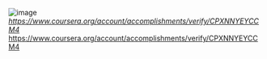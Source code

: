 <img>![image](https://github.com/user-attachments/assets/4e45976f-0e0c-434b-b866-c73fc8c420be)
</img>
<i>https://www.coursera.org/account/accomplishments/verify/CPXNNYEYCCM4</i>
https://www.coursera.org/account/accomplishments/verify/CPXNNYEYCCM4
